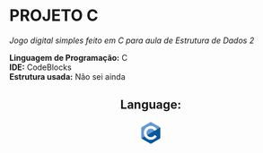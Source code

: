 # PROJETO C
*Jogo digital simples feito em C para aula de Estrutura de Dados 2*

**Linguagem de Programação:** C  
**IDE:** CodeBlocks  
**Estrutura usada:** Não sei ainda  

<h2 align="center"> Language: </h2>
<p align="center">
    <a href="https://www.java.com" target="_blank" rel="noreferrer">
        <img src="https://raw.githubusercontent.com/devicons/devicon/master/icons/c/c-original.svg" alt="c" width="40" height="40"/>
    </a>
</p>
